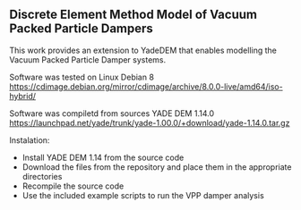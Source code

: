 ## Discrete Element Method Model of Vacuum Packed Particle Dampers

This work provides an extension to YadeDEM that enables modelling the Vacuum Packed Particle Damper systems.

Software was tested on Linux Debian 8
https://cdimage.debian.org/mirror/cdimage/archive/8.0.0-live/amd64/iso-hybrid/

Software was compiletd from sources YADE DEM 1.14.0
https://launchpad.net/yade/trunk/yade-1.00.0/+download/yade-1.14.0.tar.gz

Instalation:
- Install YADE DEM 1.14 from the source code
- Download the files from the repository and place them in the appropriate directories
- Recompile the source code
- Use the included example scripts to run the VPP damper analysis


